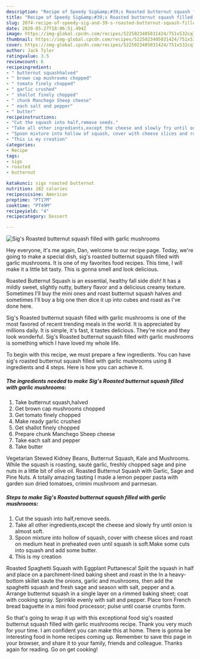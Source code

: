 ```yaml
---
description: "Recipe of Speedy Sig&amp;#39;s Roasted butternut squash filled with garlic mushrooms"
title: "Recipe of Speedy Sig&amp;#39;s Roasted butternut squash filled with garlic mushrooms"
slug: 2074-recipe-of-speedy-sig-and-39-s-roasted-butternut-squash-filled-with-garlic-mushrooms
date: 2020-05-27T18:06:51.494Z
image: https://img-global.cpcdn.com/recipes/5225023405031424/751x532cq70/sigs-roasted-butternut-squash-filled-with-garlic-mushrooms-recipe-main-photo.jpg
thumbnail: https://img-global.cpcdn.com/recipes/5225023405031424/751x532cq70/sigs-roasted-butternut-squash-filled-with-garlic-mushrooms-recipe-main-photo.jpg
cover: https://img-global.cpcdn.com/recipes/5225023405031424/751x532cq70/sigs-roasted-butternut-squash-filled-with-garlic-mushrooms-recipe-main-photo.jpg
author: Jack Tyler
ratingvalue: 3.5
reviewcount: 6
recipeingredient:
- " butternut squashhalved"
- " brown cap mushrooms chopped"
- " tomato finely chopped"
- " garlic crushed"
- " shallot finely chopped"
- " chunk Manchego Sheep cheese"
- " each salt and pepper"
- " butter"
recipeinstructions:
- "Cut the squash into half,remove seeds."
- "Take all other ingredients,except the cheese and slowly fry until onion is almost soft."
- "Spoon mixture into hollow of squash, cover with cheese slices and roast on medium heat in preheated oven until squash is soft.Make some cuts into squash and add some butter."
- "This is my creation"
categories:
- Recipe
tags:
- sigs
- roasted
- butternut

katakunci: sigs roasted butternut 
nutrition: 182 calories
recipecuisine: American
preptime: "PT17M"
cooktime: "PT49M"
recipeyield: "4"
recipecategory: Dessert

---
```



![Sig&#39;s Roasted butternut squash filled with garlic mushrooms](https://img-global.cpcdn.com/recipes/5225023405031424/751x532cq70/sigs-roasted-butternut-squash-filled-with-garlic-mushrooms-recipe-main-photo.jpg)

Hey everyone, it's me again, Dan, welcome to our recipe page. Today, we're going to make a special dish, sig&#39;s roasted butternut squash filled with garlic mushrooms. It is one of my favorites food recipes. This time, I will make it a little bit tasty. This is gonna smell and look delicious.

Roasted Butternut Squash is an essential, healthy fall side dish! It has a mildly sweet, slightly nutty, buttery flavor and a delicious creamy texture. Sometimes I&#39;ll buy the mini ones and roast butternut squash halves and sometimes I&#39;ll buy a big one then dice it up into cubes and roast as I&#39;ve done here.

Sig&#39;s Roasted butternut squash filled with garlic mushrooms is one of the most favored of recent trending meals in the world. It is appreciated by millions daily. It is simple, it's fast, it tastes delicious. They're nice and they look wonderful. Sig&#39;s Roasted butternut squash filled with garlic mushrooms is something which I have loved my whole life.


To begin with this recipe, we must prepare a few ingredients. You can have sig&#39;s roasted butternut squash filled with garlic mushrooms using 8 ingredients and 4 steps. Here is how you can achieve it.

<!--inarticleads1-->

##### The ingredients needed to make Sig&#39;s Roasted butternut squash filled with garlic mushrooms:

1. Take  butternut squash,halved
1. Get  brown cap mushrooms chopped
1. Get  tomato finely chopped
1. Make ready  garlic crushed
1. Get  shallot finely chopped
1. Prepare  chunk Manchego Sheep cheese
1. Take  each salt and pepper
1. Take  butter


Vegetarian Stewed Kidney Beans, Butternut Squash, Kale and Mushrooms. While the squash is roasting, sauté garlic, freshly chopped sage and pine nuts in a little bit of olive oil. Roasted Butternut Squash with Garlic, Sage and Pine Nuts. A totally amazing tasting I made a lemon pepper pasta with garden sun dried tomatoes, crimini mushroom and parmesan. 

<!--inarticleads2-->

##### Steps to make Sig&#39;s Roasted butternut squash filled with garlic mushrooms:

1. Cut the squash into half,remove seeds.
1. Take all other ingredients,except the cheese and slowly fry until onion is almost soft.
1. Spoon mixture into hollow of squash, cover with cheese slices and roast on medium heat in preheated oven until squash is soft.Make some cuts into squash and add some butter.
1. This is my creation


Roasted Spaghetti Squash with Eggplant Puttanesca! Split the squash in half and place on a parchment-lined baking sheet and roast in the In a heavy-bottom skillet saute the onions, garlic and mushrooms, then add the spaghetti squash and fresh sage and season with salt, pepper and a. Arrange butternut squash in a single layer on a rimmed baking sheet; coat with cooking spray. Sprinkle evenly with salt and pepper. Place torn French bread baguette in a mini food processor; pulse until coarse crumbs form. 

So that's going to wrap it up with this exceptional food sig&#39;s roasted butternut squash filled with garlic mushrooms recipe. Thank you very much for your time. I am confident you can make this at home. There is gonna be interesting food in home recipes coming up. Remember to save this page in your browser, and share it to your family, friends and colleague. Thanks again for reading. Go on get cooking!
